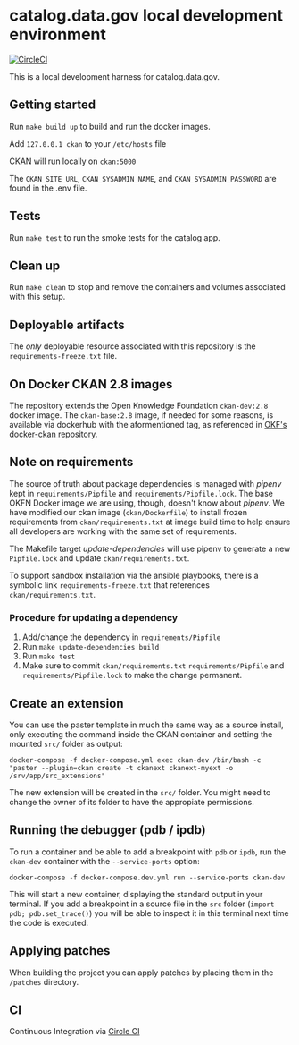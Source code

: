 # catalog.data.gov local development environment

[![CircleCI](https://circleci.com/gh/GSA/catalog.data.gov.svg?style=svg)](https://circleci.com/gh/GSA/catalog.data.gov)

This is a local development harness for catalog.data.gov.

## Getting started

Run `make build up` to build and run the docker images. 

Add `127.0.0.1 ckan` to your `/etc/hosts` file

CKAN will run locally on `ckan:5000`

The `CKAN_SITE_URL`, `CKAN_SYSADMIN_NAME`, and `CKAN_SYSADMIN_PASSWORD` are found in the .env file.

## Tests

Run `make test` to run the smoke tests for the catalog app.

## Clean up

Run `make clean` to stop and remove the containers and volumes associated with this setup.

## Deployable artifacts

The _only_  deployable resource associated with this repository is the `requirements-freeze.txt` file.

## On Docker CKAN 2.8 images

The repository extends the Open Knowledge Foundation `ckan-dev:2.8` docker image. The `ckan-base:2.8` image, if needed for some reasons, is available via dockerhub with the aformentioned tag, as referenced in [OKF's docker-ckan repository](https://github.com/okfn/docker-ckan).

## Note on requirements

The source of truth about package dependencies is managed with
*pipenv* kept in `requirements/Pipfile` and
`requirements/Pipfile.lock`.  The base OKFN Docker image we are using,
though, doesn't know about *pipenv*.  We have modified our ckan image
(`ckan/Dockerfile`) to install frozen requirements from
`ckan/requirements.txt` at image build time to help ensure all
developers are working with the same set of requirements.

The Makefile target *update-dependencies*
will use pipenv to generate a new `Pipfile.lock` and update `ckan/requirements.txt`.

To support sandbox installation via the ansible playbooks, there is a
symbolic link `requirements-freeze.txt` that references
`ckan/requirements.txt`.

### Procedure for updating a dependency

1.  Add/change the dependency in `requirements/Pipfile`
2.  Run `make update-dependencies build`
3.  Run `make test`
4.  Make sure to commit `ckan/requirements.txt` `requirements/Pipfile`
    and `requirements/Pipfile.lock` to make the change permanent.

## Create an extension

You can use the paster template in much the same way as a source install, only executing the command inside the CKAN container and setting the mounted `src/` folder as output:

    docker-compose -f docker-compose.yml exec ckan-dev /bin/bash -c "paster --plugin=ckan create -t ckanext ckanext-myext -o /srv/app/src_extensions"

The new extension will be created in the `src/` folder. You might need to change the owner of its folder to have the appropiate permissions.

## Running the debugger (pdb / ipdb)

To run a container and be able to add a breakpoint with `pdb` or `ipdb`, run the `ckan-dev` container with the `--service-ports` option:

    docker-compose -f docker-compose.dev.yml run --service-ports ckan-dev

This will start a new container, displaying the standard output in your terminal. If you add a breakpoint in a source file in the `src` folder (`import pdb; pdb.set_trace()`) you will be able to inspect it in this terminal next time the code is executed.

## Applying patches

When building the project you can apply patches by placing them in the `/patches` directory.

## CI

Continuous Integration via [Circle CI](https://app.circleci.com/pipelines/github/GSA/catalog.data.gov)

